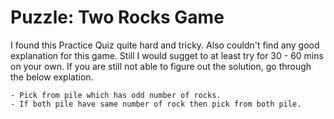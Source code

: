 # Puzzle: Two Rocks Game

I found this Practice Quiz quite hard and tricky. Also couldn't find any good explanation for this game. 
Still I would sugget to at least try for 30 - 60 mins on your own. If you are still not able to figure out the solution, go through the below explation. 



```
- Pick from pile which has odd number of rocks. 
- If both pile have same number of rock then pick from both pile. 
```

